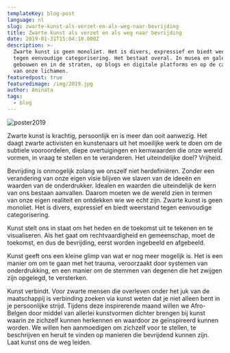 ```yaml
---
templateKey: blog-post
language: nl
slug: zwarte-kunst-als-verzet-en-als-weg-naar-bevrijding
title: Zwarte kunst als verzet en als weg naar bevrijding
date: 2019-01-31T15:04:10.000Z
description: >-
  Zwarte kunst is geen monoliet. Het is divers, expressief en biedt weerstand
  tegen eenvoudige categorisering. Het bestaat overal. In musea en galerijen, op
  gebouwen en in de straten, op blogs en digitale platforms en op de canvassen
  van onze lichamen.
featuredpost: true
featuredimage: /img/2019.jpg
author: Aminata
tags:
  - blog
---
```

![poster2019](/img/2019.jpg "Poster 2019")

Zwarte kunst is krachtig, persoonlijk en is meer dan ooit aanwezig. Het daagt zwarte activisten en kunstenaars uit het moeilijke werk te doen om de subtiele vooroordelen, diepe overtuigingen en kernwaarden die onze wereld vormen, in vraag te stellen en te veranderen. Het uiteindelijke doel? Vrijheid.

Bevrijding is onmogelijk zolang we onszelf niet herdefiniëren. Zonder een verandering van onze eigen visie blijven we slaven van de ideeën en waarden van de onderdrukker. Idealen en waarden die uiteindelijk de kern van ons bestaan aanvallen.  Daarom moeten we de wereld zien in termen van onze eigen realiteit en ontdekken wie we echt zijn.
Zwarte kunst is geen monoliet. Het is divers, expressief en biedt weerstand tegen eenvoudige categorisering.

Kunst stelt ons in staat om het heden en de toekomst uit te tekenen en te visualiseren. Als het gaat om rechtvaardigheid en gemeenschap, moet de toekomst, en dus de bevrijding, eerst worden ingebeeld en afgebeeld.

Kunst geeft ons een kleine glimp van wat er nog meer mogelijk is. Het is een manier om om te gaan met het trauma, veroorzaakt door systemen van onderdrukking, en een manier om de stemmen van degenen die het zwijgen zijn opgelegd, te versterken.

Kunst verbindt. Voor zwarte mensen die overleven onder het juk van de maatschappij is verbinding zoeken via kunst weten dat je niet alleen bent in je persoonlijke strijd.
Tijdens deze inspirerende maand willen we Afro-Belgen door middel van allerlei kunstvormen dichter brengen bij kunst waarin ze zichzelf kunnen herkennen en waardoor ze geïnspireerd kunnen worden. We willen hen aanmoedigen om zichzelf voor te stellen, te beschrijven en heruit te vinden op manieren die bevrijdend kunnen zijn.
Laat kunst ons de weg leiden.
